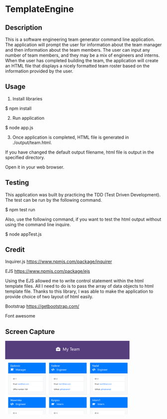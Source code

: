 # TemplateEngine

## Description 
This is a software engineering team generator command line application. The application will prompt the user for information about the team manager and then information about the team members. The user can input any number of team members, and they may be a mix of engineers and interns. When the user has completed building the team, the application will create an HTML file that displays a nicely formatted team roster based on the information provided by the user. 

## Usage

1. Install libraries 

$ npm install 

2. Run application  

$ node app.js 

3. Once application is completed, HTML file is generated in ./output/team.html. 

If you have changed the default output filename, html file is output in the specified directory. 

Open it in your web browser.

## Testing 

This application was built by practicing the TDD (Test Driven Development). 
The test can be run by the following command. 

$ npm test run

Also, use the following command, if you want to test the html output without using the command line inquire.

$ node appTest.js


## Credit 
Inquirer.js https://www.npmjs.com/package/inquirer

EJS https://www.npmjs.com/package/ejs

Using the EJS allowed me to write control statement within the html template files. All I need to do is to pass the array of data objects to  html template file. Thanks to this library, I was able to make the application to provide choice of two layout of html easily.

Bootstrap https://getbootstrap.com/

Font awesome 

## Screen Capture

<img src="screencapture.png" width="400px">
